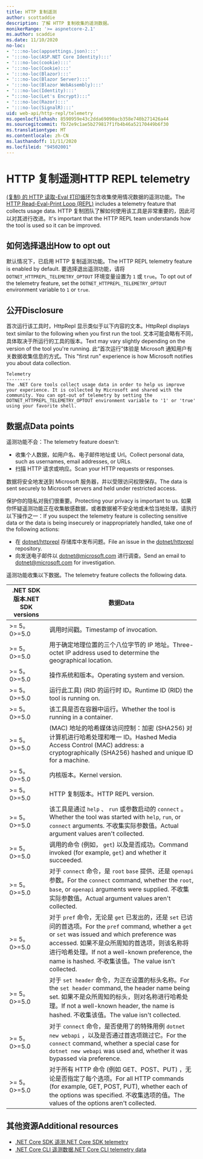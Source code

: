 ```yaml
---
title: HTTP 复制遥测
author: scottaddie
description: 了解 HTTP 复制收集的遥测数据。
monikerRange: '>= aspnetcore-2.1'
ms.author: scaddie
ms.date: 11/10/2020
no-loc:
- ':::no-loc(appsettings.json):::'
- ':::no-loc(ASP.NET Core Identity):::'
- ':::no-loc(cookie):::'
- ':::no-loc(Cookie):::'
- ':::no-loc(Blazor):::'
- ':::no-loc(Blazor Server):::'
- ':::no-loc(Blazor WebAssembly):::'
- ':::no-loc(Identity):::'
- ":::no-loc(Let's Encrypt):::"
- ':::no-loc(Razor):::'
- ':::no-loc(SignalR):::'
uid: web-api/http-repl/telemetry
ms.openlocfilehash: 8590959e43c2dda69090acb358e740b271426a44
ms.sourcegitcommit: fb72e9c1ae5b279817f1fb4b46a52170449b6f30
ms.translationtype: MT
ms.contentlocale: zh-CN
ms.lasthandoff: 11/11/2020
ms.locfileid: "94502001"
---
```

# <a name="http-repl-telemetry"></a><span data-ttu-id="be742-103">HTTP 复制遥测</span><span class="sxs-lookup"><span data-stu-id="be742-103">HTTP REPL telemetry</span></span>

<span data-ttu-id="be742-104">[ (复制) 的 HTTP 读取-Eval 打印循环](xref:web-api/http-repl)包含收集使用情况数据的遥测功能。</span><span class="sxs-lookup"><span data-stu-id="be742-104">The [HTTP Read-Eval-Print Loop (REPL)](xref:web-api/http-repl) includes a telemetry feature that collects usage data.</span></span> <span data-ttu-id="be742-105">HTTP 复制团队了解如何使用该工具是非常重要的，因此可以对其进行改进。</span><span class="sxs-lookup"><span data-stu-id="be742-105">It's important that the HTTP REPL team understands how the tool is used so it can be improved.</span></span>

## <a name="how-to-opt-out"></a><span data-ttu-id="be742-106">如何选择退出</span><span class="sxs-lookup"><span data-stu-id="be742-106">How to opt out</span></span>

<span data-ttu-id="be742-107">默认情况下，已启用 HTTP 复制遥测功能。</span><span class="sxs-lookup"><span data-stu-id="be742-107">The HTTP REPL telemetry feature is enabled by default.</span></span> <span data-ttu-id="be742-108">要选择退出遥测功能，请将 `DOTNET_HTTPREPL_TELEMETRY_OPTOUT` 环境变量设置为 `1` 或 `true`。</span><span class="sxs-lookup"><span data-stu-id="be742-108">To opt out of the telemetry feature, set the `DOTNET_HTTPREPL_TELEMETRY_OPTOUT` environment variable to `1` or `true`.</span></span>

## <a name="disclosure"></a><span data-ttu-id="be742-109">公开</span><span class="sxs-lookup"><span data-stu-id="be742-109">Disclosure</span></span>

<span data-ttu-id="be742-110">首次运行该工具时，HttpRepl 显示类似于以下内容的文本。</span><span class="sxs-lookup"><span data-stu-id="be742-110">HttpRepl displays text similar to the following when you first run the tool.</span></span> <span data-ttu-id="be742-111">文本可能会略有不同，具体取决于所运行的工具的版本。</span><span class="sxs-lookup"><span data-stu-id="be742-111">Text may vary slightly depending on the version of the tool you're running.</span></span> <span data-ttu-id="be742-112">此“首次运行”体验是 Microsoft 通知用户有关数据收集信息的方式。</span><span class="sxs-lookup"><span data-stu-id="be742-112">This "first run" experience is how Microsoft notifies you about data collection.</span></span>

```console
Telemetry
---------
The .NET Core tools collect usage data in order to help us improve your experience. It is collected by Microsoft and shared with the community. You can opt-out of telemetry by setting the DOTNET_HTTPREPL_TELEMETRY_OPTOUT environment variable to '1' or 'true' using your favorite shell.
```

## <a name="data-points"></a><span data-ttu-id="be742-113">数据点</span><span class="sxs-lookup"><span data-stu-id="be742-113">Data points</span></span>

<span data-ttu-id="be742-114">遥测功能不会：</span><span class="sxs-lookup"><span data-stu-id="be742-114">The telemetry feature doesn't:</span></span>

* <span data-ttu-id="be742-115">收集个人数据，如用户名、电子邮件地址或 Url。</span><span class="sxs-lookup"><span data-stu-id="be742-115">Collect personal data, such as usernames, email addresses, or URLs.</span></span>
* <span data-ttu-id="be742-116">扫描 HTTP 请求或响应。</span><span class="sxs-lookup"><span data-stu-id="be742-116">Scan your HTTP requests or responses.</span></span>

<span data-ttu-id="be742-117">数据将安全地发送到 Microsoft 服务器，并以受限访问权限保存。</span><span class="sxs-lookup"><span data-stu-id="be742-117">The data is sent securely to Microsoft servers and held under restricted access.</span></span>

<span data-ttu-id="be742-118">保护你的隐私对我们很重要。</span><span class="sxs-lookup"><span data-stu-id="be742-118">Protecting your privacy is important to us.</span></span> <span data-ttu-id="be742-119">如果你怀疑遥测功能正在收集敏感数据，或者数据被不安全地或未恰当地处理，请执行以下操作之一：</span><span class="sxs-lookup"><span data-stu-id="be742-119">If you suspect the telemetry feature is collecting sensitive data or the data is being insecurely or inappropriately handled, take one of the following actions:</span></span>

* <span data-ttu-id="be742-120">在 [dotnet/httprepl](https://github.com/dotnet/httprepl/issues) 存储库中发布问题。</span><span class="sxs-lookup"><span data-stu-id="be742-120">File an issue in the [dotnet/httprepl](https://github.com/dotnet/httprepl/issues) repository.</span></span>
* <span data-ttu-id="be742-121">向发送电子邮件以 [dotnet@microsoft.com](mailto:dotnet@microsoft.com) 进行调查。</span><span class="sxs-lookup"><span data-stu-id="be742-121">Send an email to [dotnet@microsoft.com](mailto:dotnet@microsoft.com) for investigation.</span></span>

<span data-ttu-id="be742-122">遥测功能收集以下数据。</span><span class="sxs-lookup"><span data-stu-id="be742-122">The telemetry feature collects the following data.</span></span>

| <span data-ttu-id="be742-123">.NET SDK 版本</span><span class="sxs-lookup"><span data-stu-id="be742-123">.NET SDK versions</span></span> | <span data-ttu-id="be742-124">数据</span><span class="sxs-lookup"><span data-stu-id="be742-124">Data</span></span> |
|--------------|------|
| <span data-ttu-id="be742-125">>= 5。0</span><span class="sxs-lookup"><span data-stu-id="be742-125">>=5.0</span></span>        | <span data-ttu-id="be742-126">调用时间戳。</span><span class="sxs-lookup"><span data-stu-id="be742-126">Timestamp of invocation.</span></span> |
| <span data-ttu-id="be742-127">>= 5。0</span><span class="sxs-lookup"><span data-stu-id="be742-127">>=5.0</span></span>        | <span data-ttu-id="be742-128">用于确定地理位置的三个八位字节的 IP 地址。</span><span class="sxs-lookup"><span data-stu-id="be742-128">Three-octet IP address used to determine the geographical location.</span></span> |
| <span data-ttu-id="be742-129">>= 5。0</span><span class="sxs-lookup"><span data-stu-id="be742-129">>=5.0</span></span>        | <span data-ttu-id="be742-130">操作系统和版本。</span><span class="sxs-lookup"><span data-stu-id="be742-130">Operating system and version.</span></span> |
| <span data-ttu-id="be742-131">>= 5。0</span><span class="sxs-lookup"><span data-stu-id="be742-131">>=5.0</span></span>        | <span data-ttu-id="be742-132">运行此工具)  (RID 的运行时 ID。</span><span class="sxs-lookup"><span data-stu-id="be742-132">Runtime ID (RID) the tool is running on.</span></span> |
| <span data-ttu-id="be742-133">>= 5。0</span><span class="sxs-lookup"><span data-stu-id="be742-133">>=5.0</span></span>        | <span data-ttu-id="be742-134">该工具是否在容器中运行。</span><span class="sxs-lookup"><span data-stu-id="be742-134">Whether the tool is running in a container.</span></span> |
| <span data-ttu-id="be742-135">>= 5。0</span><span class="sxs-lookup"><span data-stu-id="be742-135">>=5.0</span></span>        | <span data-ttu-id="be742-136"> (MAC) 地址的哈希媒体访问控制：加密 (SHA256) 对计算机进行哈希处理和唯一 ID。</span><span class="sxs-lookup"><span data-stu-id="be742-136">Hashed Media Access Control (MAC) address: a cryptographically (SHA256) hashed and unique ID for a machine.</span></span> |
| <span data-ttu-id="be742-137">>= 5。0</span><span class="sxs-lookup"><span data-stu-id="be742-137">>=5.0</span></span>        | <span data-ttu-id="be742-138">内核版本。</span><span class="sxs-lookup"><span data-stu-id="be742-138">Kernel version.</span></span> |
| <span data-ttu-id="be742-139">>= 5。0</span><span class="sxs-lookup"><span data-stu-id="be742-139">>=5.0</span></span>        | <span data-ttu-id="be742-140">HTTP 复制版本。</span><span class="sxs-lookup"><span data-stu-id="be742-140">HTTP REPL version.</span></span> |
| <span data-ttu-id="be742-141">>= 5。0</span><span class="sxs-lookup"><span data-stu-id="be742-141">>=5.0</span></span>        | <span data-ttu-id="be742-142">该工具是通过 `help` 、 `run` 或参数启动的 `connect` 。</span><span class="sxs-lookup"><span data-stu-id="be742-142">Whether the tool was started with `help`, `run`, or `connect` arguments.</span></span> <span data-ttu-id="be742-143">不收集实际参数值。</span><span class="sxs-lookup"><span data-stu-id="be742-143">Actual argument values aren't collected.</span></span> |
| <span data-ttu-id="be742-144">>= 5。0</span><span class="sxs-lookup"><span data-stu-id="be742-144">>=5.0</span></span>        | <span data-ttu-id="be742-145">调用的命令 (例如， `get`) 以及是否成功。</span><span class="sxs-lookup"><span data-stu-id="be742-145">Command invoked (for example, `get`) and whether it succeeded.</span></span> |
| <span data-ttu-id="be742-146">>= 5。0</span><span class="sxs-lookup"><span data-stu-id="be742-146">>=5.0</span></span>        | <span data-ttu-id="be742-147">对于 `connect` 命令，是 `root` `base` 提供、还是 `openapi` 参数。</span><span class="sxs-lookup"><span data-stu-id="be742-147">For the `connect` command, whether the `root`, `base`, or `openapi` arguments were supplied.</span></span> <span data-ttu-id="be742-148">不收集实际参数值。</span><span class="sxs-lookup"><span data-stu-id="be742-148">Actual argument values aren't collected.</span></span> |
| <span data-ttu-id="be742-149">>= 5。0</span><span class="sxs-lookup"><span data-stu-id="be742-149">>=5.0</span></span>        | <span data-ttu-id="be742-150">对于 `pref` 命令，无论是 `get` 已发出的，还是 `set` 已访问的首选项。</span><span class="sxs-lookup"><span data-stu-id="be742-150">For the `pref` command, whether a `get` or `set` was issued and which preference was accessed.</span></span> <span data-ttu-id="be742-151">如果不是众所周知的首选项，则该名称将进行哈希处理。</span><span class="sxs-lookup"><span data-stu-id="be742-151">If not a well-known preference, the name is hashed.</span></span> <span data-ttu-id="be742-152">不收集该值。</span><span class="sxs-lookup"><span data-stu-id="be742-152">The value isn't collected.</span></span> |
| <span data-ttu-id="be742-153">>= 5。0</span><span class="sxs-lookup"><span data-stu-id="be742-153">>=5.0</span></span>        | <span data-ttu-id="be742-154">对于 `set header` 命令，为正在设置的标头名称。</span><span class="sxs-lookup"><span data-stu-id="be742-154">For the `set header` command, the header name being set.</span></span> <span data-ttu-id="be742-155">如果不是众所周知的标头，则对名称进行哈希处理。</span><span class="sxs-lookup"><span data-stu-id="be742-155">If not a well-known header, the name is hashed.</span></span> <span data-ttu-id="be742-156">不收集该值。</span><span class="sxs-lookup"><span data-stu-id="be742-156">The value isn't collected.</span></span> |
| <span data-ttu-id="be742-157">>= 5。0</span><span class="sxs-lookup"><span data-stu-id="be742-157">>=5.0</span></span>        | <span data-ttu-id="be742-158">对于 `connect` 命令，是否使用了的特殊用例 `dotnet new webapi` ，以及是否通过首选项跳过它。</span><span class="sxs-lookup"><span data-stu-id="be742-158">For the `connect` command, whether a special case for `dotnet new webapi` was used and, whether it was bypassed via preference.</span></span> |
| <span data-ttu-id="be742-159">>= 5。0</span><span class="sxs-lookup"><span data-stu-id="be742-159">>=5.0</span></span>        | <span data-ttu-id="be742-160">对于所有 HTTP 命令 (例如 GET、POST、PUT) ，无论是否指定了每个选项。</span><span class="sxs-lookup"><span data-stu-id="be742-160">For all HTTP commands (for example, GET, POST, PUT), whether each of the options was specified.</span></span> <span data-ttu-id="be742-161">不收集选项的值。</span><span class="sxs-lookup"><span data-stu-id="be742-161">The values of the options aren't collected.</span></span> |

## <a name="additional-resources"></a><span data-ttu-id="be742-162">其他资源</span><span class="sxs-lookup"><span data-stu-id="be742-162">Additional resources</span></span>

* [<span data-ttu-id="be742-163">.NET Core SDK 遥测</span><span class="sxs-lookup"><span data-stu-id="be742-163">.NET Core SDK telemetry</span></span>](/dotnet/core/tools/telemetry)
* [<span data-ttu-id="be742-164">.NET Core CLI 遥测数据</span><span class="sxs-lookup"><span data-stu-id="be742-164">.NET Core CLI telemetry data</span></span>](https://dotnet.microsoft.com/platform/telemetry)
